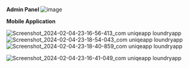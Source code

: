 **Admin Panel**
![image](https://github.com/akram6t/expo-loundry-app/assets/91476267/b58c9890-e000-4f03-bacf-aa940ec91286)

**Mobile Application**

![Screenshot_2024-02-04-23-16-56-413_com uniqeapp loundryapp](https://github.com/akram6t/expo-loundry-app/assets/91476267/9e379107-be12-42ca-98f9-8ec2005f1034)![Screenshot_2024-02-04-23-18-54-043_com uniqeapp loundryapp](https://github.com/akram6t/expo-loundry-app/assets/91476267/3a89a62c-931b-4bbf-ae58-1f2c20b8df25)
![Screenshot_2024-02-04-23-18-40-859_com uniqeapp loundryapp](https://github.com/akram6t/expo-loundry-app/assets/91476267/c081492b-d895-4a7d-8d0e-91548f1b1c9e)

![Screenshot_2024-02-04-23-16-41-049_com uniqeapp loundryapp](https://github.com/akram6t/expo-loundry-app/assets/91476267/b4ad7180-b1cf-46b6-bef1-0dcb1d2634c9)


